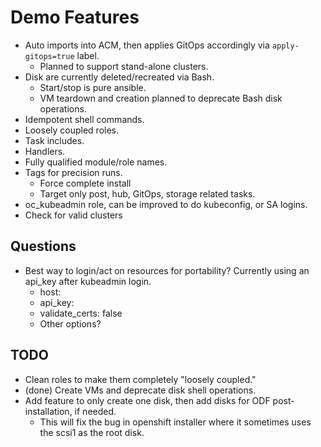 # Demo Features

- Auto imports into ACM, then applies GitOps accordingly via `apply-gitops=true` label.
  - Planned to support stand-alone clusters.
- Disk are currently deleted/recreated via Bash.
  - Start/stop is pure ansible.
  - VM teardown and creation planned to deprecate Bash disk operations.
- Idempotent shell commands.
- Loosely coupled roles.
- Task includes.
- Handlers.
- Fully qualified module/role names.
- Tags for precision runs.
  - Force complete install
  - Target only post, hub, GitOps, storage related tasks.
- oc_kubeadmin role, can be improved to do kubeconfig, or SA logins.
- Check for valid clusters

## Questions

- Best way to login/act on resources for portability?  Currently using an api_key after kubeadmin login.
  - host:
  - api_key:
  - validate_certs: false
  - Other options?

## TODO

- Clean roles to make them completely "loosely coupled."
- (done) Create VMs and deprecate disk shell operations.
- Add feature to only create one disk, then add disks for ODF post-installation, if needed.
  - This will fix the bug in openshift installer where it sometimes uses the scsi1 as the root disk.
